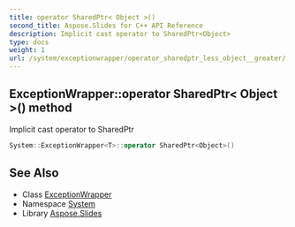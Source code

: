```yaml
---
title: operator SharedPtr< Object >()
second_title: Aspose.Slides for C++ API Reference
description: Implicit cast operator to SharedPtr<Object>
type: docs
weight: 1
url: /system/exceptionwrapper/operator_sharedptr_less_object__greater/
---
```

## ExceptionWrapper::operator SharedPtr< Object >() method


Implicit cast operator to SharedPtr<Object>

```cpp
System::ExceptionWrapper<T>::operator SharedPtr<Object>()
```

## See Also

* Class [ExceptionWrapper](../)
* Namespace [System](../../)
* Library [Aspose.Slides](../../../)